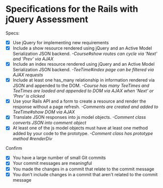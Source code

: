 # Specifications for the Rails with jQuery Assessment

Specs:
- [x] Use jQuery for implementing new requirements
- [x] Include a show resource rendered using jQuery and an Active Model Serialization JSON backend.
        *-Course#show routes can cycle via 'Next' and 'Prev' via AJAX*
- [x] Include an index resource rendered using jQuery and an Active Model Serialization JSON backend.
        *-TeeTime#index page can be filtered via AJAX requests*
- [x] Include at least one has_many relationship in information rendered via JSON and appended to the DOM.
        *-Course has many TeeTimes and TeeTimes are loaded and appended to DOM via AJAX when 'Next' or 'Prev' is clicked*
- [x] Use your Rails API and a form to create a resource and render the response without a page refresh.
        *-Comments are created and added to TeeTime#show DOM via AJAX*
- [x] Translate JSON responses into js model objects.
        *-Comment class converts JSON into comment object*
- [x] At least one of the js model objects must have at least one method added by your code to the prototype.
        *-Comment class has prototype method #renderDiv*

Confirm
- [x] You have a large number of small Git commits
- [x] Your commit messages are meaningful
- [x] You made the changes in a commit that relate to the commit message
- [x] You don't include changes in a commit that aren't related to the commit message
